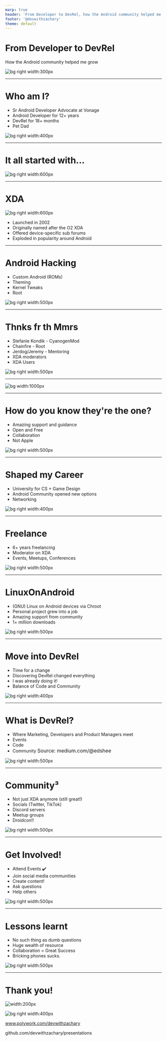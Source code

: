 ```yaml
---
marp: true
header: 'From Developer to DevRel, how the Android community helped me grow'
footer: '@devwithzachary'
theme: default
---
```


# From Developer to DevRel
How the Android community helped me grow

![bg right width:300px](images/Android_robot.svg)

---


# Who am I?

* Sr Android Developer Advocate at Vonage
* Android Developer for 12+ years
* DevRel for 18+ months
* Pet Dad

![bg right width:400px](images/greg.png)

---

# It all started with...

![bg right width:600px](images/htc-magic.webp)

<!--
Can anyone beat me? Did anyone start older? G1?
-->

---

# XDA

![bg right width:600px](images/xda.png)

* Launched in 2002
* Originally named after the O2 XDA
* Offered device-specific sub forums
* Exploded in popularity around Android

---

# Android Hacking

* Custom Android (ROMs)
* Theming
* Kernel Tweaks
* Root

![bg right width:500px](images/CyanLogo.png)

<!--
Audienace: What was your first cyanogenmod version?
-->
---

# Thnks fr th Mmrs

* Stefanie Kondik - CyanogenMod
* Chainfire - Root
* Jerdog/Jeremy - Mentoring
* XDA moderators
* XDA Users

![bg right width:500px](images/XDADevelopers.svg)

---

![bg width:1000px](images/coffee.jpeg)

---

# How do you know they're the one?

* Amazing support and guidance
* Open and Free
* Collaboration
* Not Apple


![bg right width:500px](images/XDACon.jpeg)

---

# Shaped my Career

* University for CS + Game Design
* Android Community opened new options
* Networking

![bg right width:400px](images/uni.JPG)

---

# Freelance

* 6+ years freelancing
* Moderator on XDA
* Events, Meetups, Conferences

![bg right width:500px](images/wifeblocker.JPG)

---

# LinuxOnAndroid

* (GNU) Linux on Android devices via Chroot
* Personal project grew into a job
* Amazing support from community
* 1+ million downloads

![bg right width:500px](images/loa.png)

---

# Move into DevRel

* Time for a change
* Discovering DevRel changed everything
* I was already doing it!
* Balance of Code and Community


![bg right width:400px](images/droidconln2021.jpeg)

---

# What is DevRel?

* Where Marketing, Developers and Product Managers meet
* Events
* Code
* Community
<font size=3> Source: medium.com/@edshee</font> 


![bg right width:500px](images/ven.png)

<!--
https://medium.com/@edshee/developer-relations-explained-c1cce2ea53a8
-->

---

# Community³

* Not just XDA anymore (still great!)
* Socials (Twitter, TikTok)
* Discord servers
* Meetup groups
* Droidcon!!


![bg right width:500px](images/twitter-android.png)

---

# Get Involved!

* Attend Events ✔️
* Join social media communities
* Create content!
* Ask questions
* Help others

![bg right width:500px](images/spongebob-friend.gif)

---

# Lessons learnt

* No such thing as dumb questions
* Huge wealth of resource
* Collaboration = Great Success
* Bricking phones sucks.


![bg right width:500px](images/android-meme-06.jpg.webp)

---

# Thank you!

![width:200px](images/me.jpg) 

![bg right width:400px](images/qr-code.png)

www.polywork.com/devwithzachary

github.com/devwithzachary/presentations
